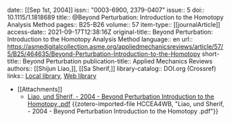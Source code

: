 date:: [[Sep 1st, 2004]]
issn:: "0003-6900, 2379-0407"
issue:: 5
doi:: 10.1115/1.1818689
title:: @Beyond Perturbation: Introduction to the Homotopy Analysis Method
pages:: B25-B26
volume:: 57
item-type:: [[journalArticle]]
access-date:: 2021-09-17T12:38:16Z
original-title:: Beyond Perturbation: Introduction to the Homotopy Analysis Method
language:: en
url:: https://asmedigitalcollection.asme.org/appliedmechanicsreviews/article/57/5/B25/464635/Beyond-Perturbation-Introduction-to-the-Homotopy
short-title:: Beyond Perturbation
publication-title:: Applied Mechanics Reviews
authors:: [[Shijun Liao,]], [[Sa Sherif,]]
library-catalog:: DOI.org (Crossref)
links:: [Local library](zotero://select/library/items/9U9HTMMY), [Web library](https://www.zotero.org/users/8467258/items/9U9HTMMY)

- [[Attachments]]
	- [Liao, und Sherif, - 2004 - Beyond Perturbation Introduction to the Homotopy .pdf](zotero://select/library/items/HCCEA4WB) {{zotero-imported-file HCCEA4WB, "Liao, und Sherif, - 2004 - Beyond Perturbation Introduction to the Homotopy .pdf"}}